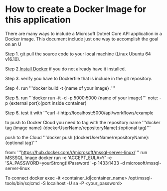 # How to create a Docker Image for this application

There are many ways to include a Microsoft Dotnet Core API application in a Docker 
image.  This document include just one way to accomplish the goal on an U

Step 1. git pull the source code to your local machine (Linux Ubuntu 64 v16.10).

Step 2.[Install Docker](https://docs.docker.com/engine/installation/linux/ubuntu/) if you do not already have it installed.

Step 3. verify you have to Dockerfile that is include in the git repository.

Step 4. run
'''docker build -t {name of your image} .'''

Step 5. run
'''docker run -it -d -p 5000:5000 {name of your image}'''
	note: -p {external port}:{port inside container}

Step 6. test it with
'''curl -i http://localhost:5000/api/workflows/example

to push to Docker Cloud you need to tag with the repository name
 '''docker tag {image name} {dockerUserName/repositoryName}:{optional tag}'''

 push to the Cloud
 '''docker push {dockerUserName/repositoryName}:{optional tag}'''

 from: 
 '''https://hub.docker.com/r/microsoft/mssql-server-linux/'''
 run MSSSQL Image docker run -e 'ACCEPT_EULA=Y' -e 'SA_PASSWORD=yourStrong(!)Password' -p 1433:1433 -d microsoft/mssql-server-linux
 
 To connect
 docker exec -it <container_id|container_name> /opt/mssql-tools/bin/sqlcmd -S localhost -U sa -P <your_password>